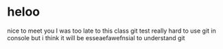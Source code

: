 # heloo
nice to meet you
I was too late to this class 
git test 
really hard to use git in console
but i think it will be esseaefawefnsial to understand git
